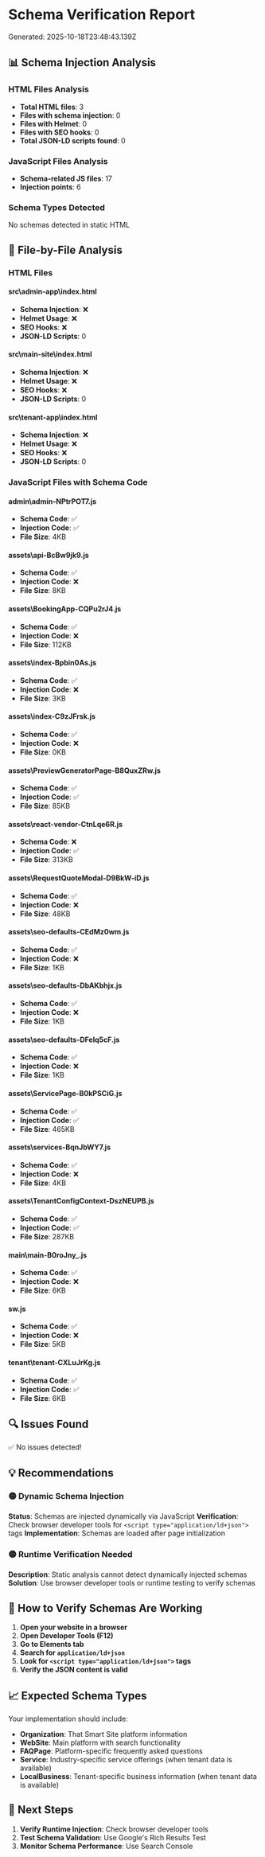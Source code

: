 # Schema Verification Report
Generated: 2025-10-18T23:48:43.139Z

## 📊 Schema Injection Analysis

### HTML Files Analysis
- **Total HTML files**: 3
- **Files with schema injection**: 0
- **Files with Helmet**: 0
- **Files with SEO hooks**: 0
- **Total JSON-LD scripts found**: 0

### JavaScript Files Analysis
- **Schema-related JS files**: 17
- **Injection points**: 6

### Schema Types Detected
No schemas detected in static HTML

## 📁 File-by-File Analysis

### HTML Files

#### src\admin-app\index.html
- **Schema Injection**: ❌
- **Helmet Usage**: ❌
- **SEO Hooks**: ❌
- **JSON-LD Scripts**: 0



#### src\main-site\index.html
- **Schema Injection**: ❌
- **Helmet Usage**: ❌
- **SEO Hooks**: ❌
- **JSON-LD Scripts**: 0



#### src\tenant-app\index.html
- **Schema Injection**: ❌
- **Helmet Usage**: ❌
- **SEO Hooks**: ❌
- **JSON-LD Scripts**: 0



### JavaScript Files with Schema Code

#### admin\admin-NPtrPOT7.js
- **Schema Code**: ✅
- **Injection Code**: ✅
- **File Size**: 4KB


#### assets\api-BcBw9jk9.js
- **Schema Code**: ✅
- **Injection Code**: ❌
- **File Size**: 8KB


#### assets\BookingApp-CQPu2rJ4.js
- **Schema Code**: ✅
- **Injection Code**: ❌
- **File Size**: 112KB


#### assets\index-Bpbin0As.js
- **Schema Code**: ✅
- **Injection Code**: ❌
- **File Size**: 3KB


#### assets\index-C9zJFrsk.js
- **Schema Code**: ✅
- **Injection Code**: ❌
- **File Size**: 0KB


#### assets\PreviewGeneratorPage-B8QuxZRw.js
- **Schema Code**: ✅
- **Injection Code**: ✅
- **File Size**: 85KB


#### assets\react-vendor-CtnLqe6R.js
- **Schema Code**: ❌
- **Injection Code**: ✅
- **File Size**: 313KB


#### assets\RequestQuoteModal-D9BkW-iD.js
- **Schema Code**: ✅
- **Injection Code**: ❌
- **File Size**: 48KB


#### assets\seo-defaults-CEdMz0wm.js
- **Schema Code**: ✅
- **Injection Code**: ❌
- **File Size**: 1KB


#### assets\seo-defaults-DbAKbhjx.js
- **Schema Code**: ✅
- **Injection Code**: ❌
- **File Size**: 1KB


#### assets\seo-defaults-DFelq5cF.js
- **Schema Code**: ✅
- **Injection Code**: ❌
- **File Size**: 1KB


#### assets\ServicePage-B0kPSCiG.js
- **Schema Code**: ✅
- **Injection Code**: ✅
- **File Size**: 465KB


#### assets\services-BqnJbWY7.js
- **Schema Code**: ✅
- **Injection Code**: ❌
- **File Size**: 4KB


#### assets\TenantConfigContext-DszNEUPB.js
- **Schema Code**: ✅
- **Injection Code**: ✅
- **File Size**: 287KB


#### main\main-B0roJny_.js
- **Schema Code**: ✅
- **Injection Code**: ❌
- **File Size**: 6KB


#### sw.js
- **Schema Code**: ✅
- **Injection Code**: ❌
- **File Size**: 5KB


#### tenant\tenant-CXLuJrKg.js
- **Schema Code**: ✅
- **Injection Code**: ✅
- **File Size**: 6KB


## 🔍 Issues Found

✅ No issues detected!

## 💡 Recommendations


### 🟡 Dynamic Schema Injection
**Status**: Schemas are injected dynamically via JavaScript
**Verification**: Check browser developer tools for `<script type="application/ld+json">` tags
**Implementation**: Schemas are loaded after page initialization

### 🟡 Runtime Verification Needed
**Description**: Static analysis cannot detect dynamically injected schemas
**Solution**: Use browser developer tools or runtime testing to verify schemas


## 🧪 How to Verify Schemas Are Working

1. **Open your website in a browser**
2. **Open Developer Tools (F12)**
3. **Go to Elements tab**
4. **Search for `application/ld+json`**
5. **Look for `<script type="application/ld+json">` tags**
6. **Verify the JSON content is valid**

## 📈 Expected Schema Types

Your implementation should include:
- **Organization**: That Smart Site platform information
- **WebSite**: Main platform with search functionality  
- **FAQPage**: Platform-specific frequently asked questions
- **Service**: Industry-specific service offerings (when tenant data is available)
- **LocalBusiness**: Tenant-specific business information (when tenant data is available)

## 🎯 Next Steps


1. **Verify Runtime Injection**: Check browser developer tools
2. **Test Schema Validation**: Use Google's Rich Results Test
3. **Monitor Schema Performance**: Use Search Console

